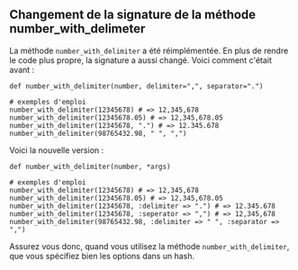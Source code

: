 ## Changement de la signature de la méthode number\_with\_delimeter

La méthode `number_with_delimiter` a été réimplémentée. En plus de rendre le code plus propre, la signature a aussi changé. Voici comment c'était avant&nbsp;:

	def number_with_delimiter(number, delimiter=",", separator=".")

	# exemples d'emploi
	number_with_delimiter(12345678) # => 12,345,678
	number_with_delimiter(12345678.05) # => 12,345,678.05
	number_with_delimiter(12345678, ".") # => 12.345.678
	number_with_delimiter(98765432.98, " ", ",")

Voici la nouvelle version&nbsp;:

	def number_with_delimiter(number, *args)

	# exemples d'emploi
	number_with_delimiter(12345678) # => 12,345,678
	number_with_delimiter(12345678.05) # => 12,345,678.05
	number_with_delimiter(12345678, :delimiter => ".") # => 12.345.678
	number_with_delimiter(12345678, :seperator => ",") # => 12,345,678
	number_with_delimiter(98765432.98, :delimiter => " ", :separator => ",")

Assurez vous donc, quand vous utilisez la méthode `number_with_delimiter`, que vous spécifiez bien les options dans un hash.